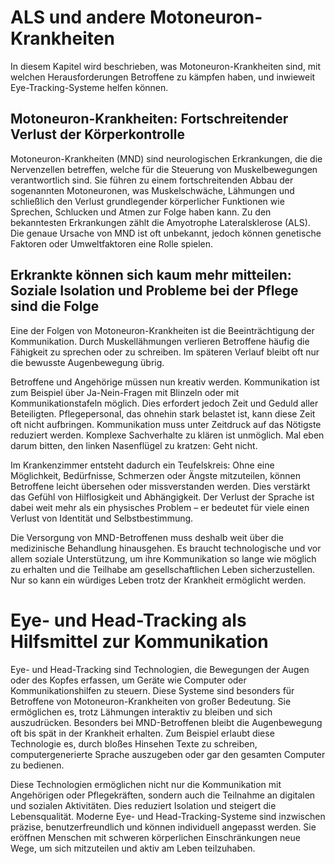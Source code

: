 # ALS und andere Motoneuron-Krankheiten

In diesem Kapitel wird beschrieben, was Motoneuron-Krankheiten sind, mit welchen Herausforderungen Betroffene zu kämpfen haben, und inwieweit Eye-Tracking-Systeme helfen können.

## Motoneuron-Krankheiten: Fortschreitender Verlust der Körperkontrolle

Motoneuron-Krankheiten (MND) sind neurologischen Erkrankungen, die die Nervenzellen betreffen, welche für die Steuerung von Muskelbewegungen verantwortlich sind.
Sie führen zu einem fortschreitenden Abbau der sogenannten Motoneuronen, was Muskelschwäche, Lähmungen und schließlich den Verlust grundlegender körperlicher Funktionen wie Sprechen, Schlucken und Atmen zur Folge haben kann.
Zu den bekanntesten Erkrankungen zählt die Amyotrophe Lateralsklerose (ALS).
Die genaue Ursache von MND ist oft unbekannt, jedoch können genetische Faktoren oder Umweltfaktoren eine Rolle spielen.

## Erkrankte können sich kaum mehr mitteilen: Soziale Isolation und Probleme bei der Pflege sind die Folge

Eine der Folgen von Motoneuron-Krankheiten ist die Beeinträchtigung der Kommunikation.
Durch Muskellähmungen verlieren Betroffene häufig die Fähigkeit zu sprechen oder zu schreiben.
Im späteren Verlauf bleibt oft nur die bewusste Augenbewegung übrig.

Betroffene und Angehörige müssen nun kreativ werden.
Kommunikation ist zum Beispiel über Ja-Nein-Fragen mit Blinzeln oder mit Kommunikationstafeln möglich.
Dies erfordert jedoch Zeit und Geduld aller Beteiligten.
Pflegepersonal, das ohnehin stark belastet ist, kann diese Zeit oft nicht aufbringen.
Kommunikation muss unter Zeitdruck auf das Nötigste reduziert werden.
Komplexe Sachverhalte zu klären ist unmöglich.
Mal eben darum bitten, den linken Nasenflügel zu kratzen: Geht nicht.

Im Krankenzimmer entsteht dadurch ein Teufelskreis: Ohne eine Möglichkeit, Bedürfnisse, Schmerzen oder Ängste mitzuteilen, können Betroffene leicht übersehen oder missverstanden werden.
Dies verstärkt das Gefühl von Hilflosigkeit und Abhängigkeit.
Der Verlust der Sprache ist dabei weit mehr als ein physisches Problem – er bedeutet für viele einen Verlust von Identität und Selbstbestimmung.

Die Versorgung von MND-Betroffenen muss deshalb weit über die medizinische Behandlung hinausgehen.
Es braucht technologische und vor allem soziale Unterstützung, um ihre Kommunikation so lange wie möglich zu erhalten und die Teilhabe am gesellschaftlichen Leben sicherzustellen.
Nur so kann ein würdiges Leben trotz der Krankheit ermöglicht werden.

# Eye- und Head-Tracking als Hilfsmittel zur Kommunikation

Eye- und Head-Tracking sind Technologien, die Bewegungen der Augen oder des Kopfes erfassen, um Geräte wie Computer oder Kommunikationshilfen zu steuern.
Diese Systeme sind besonders für Betroffene von Motoneuron-Krankheiten von großer Bedeutung.
Sie ermöglichen es, trotz Lähmungen interaktiv zu bleiben und sich auszudrücken.
Besonders bei MND-Betroffenen bleibt die Augenbewegung oft bis spät in der Krankheit erhalten. 
Zum Beispiel erlaubt diese Technologie es, durch bloßes Hinsehen Texte zu schreiben, computergenerierte Sprache auszugeben oder gar den gesamten Computer zu bedienen.

Diese Technologien ermöglichen nicht nur die Kommunikation mit Angehörigen oder Pflegekräften, sondern auch die Teilnahme an digitalen und sozialen Aktivitäten.
Dies reduziert Isolation und steigert die Lebensqualität.
Moderne Eye- und Head-Tracking-Systeme sind inzwischen präzise, benutzerfreundlich und können individuell angepasst werden.
Sie eröffnen Menschen mit schweren körperlichen Einschränkungen neue Wege, um sich mitzuteilen und aktiv am Leben teilzuhaben.
